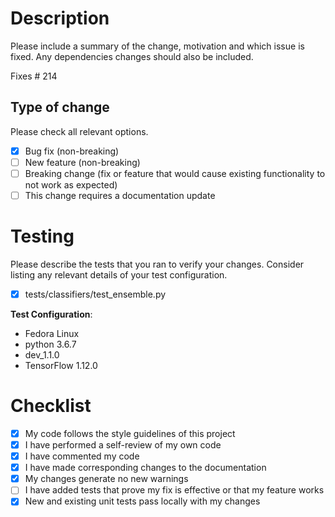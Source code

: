 # Description

Please include a summary of the change, motivation and which issue is fixed. Any dependencies changes should also be included.

Fixes # 214

## Type of change

Please check all relevant options.

- [x] Bug fix (non-breaking)
- [ ] New feature (non-breaking)
- [ ] Breaking change (fix or feature that would cause existing functionality to not work as expected)
- [ ] This change requires a documentation update

# Testing

Please describe the tests that you ran to verify your changes. Consider listing any relevant details of your test configuration.

- [x] tests/classifiers/test_ensemble.py

**Test Configuration**:
- Fedora Linux
- python 3.6.7
- dev_1.1.0
- TensorFlow 1.12.0

# Checklist

- [x] My code follows the style guidelines of this project
- [x] I have performed a self-review of my own code
- [x] I have commented my code
- [x] I have made corresponding changes to the documentation
- [x] My changes generate no new warnings
- [ ] I have added tests that prove my fix is effective or that my feature works
- [x] New and existing unit tests pass locally with my changes
